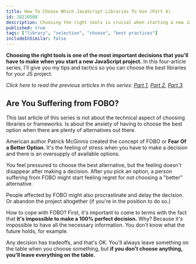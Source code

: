 ```yaml
---
title: How To Choose Which JavaScript Libraries To Use (Part 4)
id: 20210508
description: Choosing the right tools is crucial when starting a new JavaScript project. In this four-article series, I'll give you my tips and tactics to make the best choices.
published: true
tags: ["library", "selection", "choose", "best practices"]
includeInSimilar: false
---
```


**Choosing the right tools is one of the most important decisions that you'll have to make when you start a new JavaScript project.**  In this four-article series, I'll give you my tips and tactics so you can choose the best libraries for your JS project.

_Click here to read the previous articles in this series: [Part 1](https://nicozerpa.com/how-to-choose-which-javascript-libraries-to-use-part-1/), [Part 2](https://nicozerpa.com/how-to-choose-which-javascript-libraries-to-use-part-2/), [Part 3](https://nicozerpa.com/how-to-choose-which-javascript-libraries-to-use-part-3/)._

## Are You Suffering from FOBO?

This last article of this series is not about the technical aspect of choosing libraries or frameworks. Is about the anxiety of having to choose the best option when there are plenty of alternatives out there.

American author Patrick McGinnis created the concept of FOBO or **Fear Of a Better Option.** It's the feeling of stress when you have to make a decision and there is an oversupply of available options.

You feel pressured to choose the best alternative, but the feeling doesn't disappear after making a decision. After you pick an option, a person suffering from FOBO might start feeling regret for not choosing a "better" alternative.

People affected by FOBO might also procrastinate and delay the decision. Or abandon the project altogether (if you're in the position to do so.)

How to cope with FOBO? First, it's important to come to terms with the fact that **it's impossible to make a 100% perfect decision.** Why? Because it's impossible to have all the necessary information. You don't know what the future holds, for example.

Any decision has tradeoffs, and that's OK. You'll always leave something on the table when you choose something, but **if you don't choose anything, you'll leave everything on the table.**

